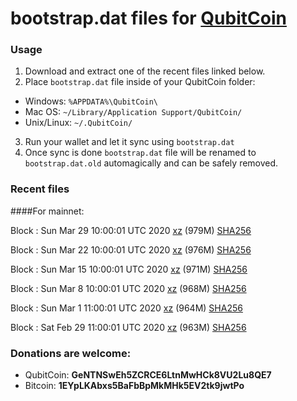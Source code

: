 # bootstrap.dat files for [QubitCoin](https://qubitcoin.cc/)

### Usage

1. Download and extract one of the recent files linked below.
2. Place `bootstrap.dat` file inside of your QubitCoin folder:
 - Windows: `%APPDATA%\QubitCoin\`
 - Mac OS: `~/Library/Application Support/QubitCoin/`
 - Unix/Linux: `~/.QubitCoin/`
3. Run your wallet and let it sync using `bootstrap.dat`
4. Once sync is done `bootstrap.dat` file will be renamed to `bootstrap.dat.old` automagically and can be safely removed.

### Recent files

####For mainnet:

Block : Sun Mar 29 10:00:01 UTC 2020 [xz](https://transfer.sh/CYhB7/bootstrap.dat.20200329.tar.xz) (979M) [SHA256](https://transfer.sh/D1ROe/sha256.txt)

Block : Sun Mar 22 10:00:01 UTC 2020 [xz]() (976M) [SHA256]()

Block : Sun Mar 15 10:00:01 UTC 2020 [xz](https://transfer.sh/xwuwB/bootstrap.dat.20200315.tar.xz) (971M) [SHA256](https://transfer.sh/OukoO/sha256.txt)

Block : Sun Mar  8 10:00:01 UTC 2020 [xz](https://transfer.sh/hgmhr/bootstrap.dat.20200308.tar.xz) (968M) [SHA256](https://transfer.sh/3r93q/sha256.txt)

Block : Sun Mar  1 11:00:01 UTC 2020 [xz](https://transfer.sh/Oe5z0/bootstrap.dat.20200301.tar.xz) (964M) [SHA256](https://transfer.sh/tJjHN/sha256.txt)

Block : Sat Feb 29 11:00:01 UTC 2020 [xz]() (963M) [SHA256]()

### Donations are welcome:

- QubitCoin: **GeNTNSwEh5ZCRCE6LtnMwHCk8VU2Lu8QE7**
- Bitcoin: **1EYpLKAbxs5BaFbBpMkMHk5EV2tk9jwtPo**
